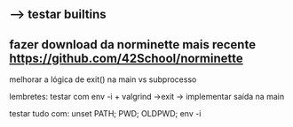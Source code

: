 --> testar builtins
--
fazer download da norminette mais recente
https://github.com/42School/norminette
--

melhorar a lógica de exit() na main vs subprocesso

lembretes:
testar com env -i + valgrind
->exit -> implementar saída na main

testar tudo com:
    unset PATH; PWD; OLDPWD;
    env -i

